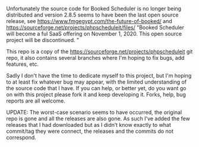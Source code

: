 Unfortunately the source code for Booked Scheduler is no longer being distributed and version 2.8.5 seems to have been the last open source release, see https://www.fmgegypt.com/the-future-of-booked/ and https://sourceforge.net/projects/phpscheduleit/files/ "Booked Scheduler will become a ful SaaS offering on November 1, 2020. This open source project will be discontinued. "

This repo is a copy of the https://sourceforge.net/projects/phpscheduleit git repo, it also contains several branches where I'm hoping to fix bugs, add features, etc.

Sadly I don't have the time to dedicate myself to this project, but I'm hoping to at least fix whatever bug may appear, with the limited understanding of the source code that I have. If you can help, or better yet, do you want go on with this project please fork it and keep developing it. Forks, help, bug reports are all welcome.

UPDATE: The worst-case scenario seems to have occurred, the original repo is gone and all the releases are also gone. As such I've added the few releases that I had downloaded but as I didn’t know exactly to what commit/tag they were connect, the releases and the commits do not correspond.
